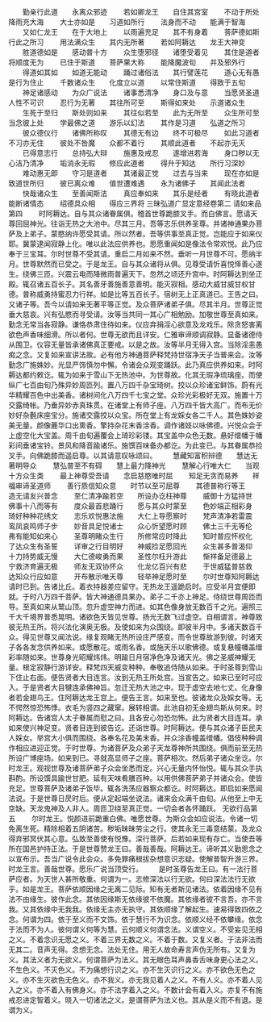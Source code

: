 <!-- { "loadSidebar": true } -->
　　勤亲行此道　　永离众邪迹
　　若如卿龙王　　自住其宫室
　　不动于所处　　降雨充大海
　　大士亦如是　　习道如所行
　　法身而不动　　能满于智海
　　又如仁龙王　　在于大地上
　　以雨遍充足　　其不有身着
　　菩萨德如斯　　行此之所习
　　用法满众生　　其内无所著
　　若如阿耨达　　龙王大神变
　　胜道德如是　　感动普十方
　　众生堕邪径　　诸堕受着见
　　其住是道者　　将顺度无为
　　已住于斯道　　菩萨果大称
　　能降魔波旬　　并及邪外行
　　得道如其如　　如道无能动
　　踊过诸俗法　　其行譬莲花
　　道心无有愚　　是行为住止
　　千数诸众生　　化度立以道
　　以常住斯道　　得致于五旬
　　神足诸感动　　为众广说法
　　诸事悉清净　　身口及与意
　　当愿贤圣道　　人性不可识
　　忍行为无著　　其往所可至
　　斯得如来处　　示道诸众生
　　生死于至归　　斯处则如来
　　其往似若至　　此为无所至
　　众生所可至　　当念彼上处
　　学最佛之道　　游乐以幻法
　　其作是习道　　弘道之所习
　　彼众德仪行　　诸佛所称叹
　　其德无有边　　终不可极尽
　　如此习道者　　不习亦无住
　　彼处不咎魔　　众都不着行
　　其顺此道者　　不起亦无灭
　　已得意志行　　总持弘大辩
　　施惠及戒忍　　遂增进若海
　　身口秽以无　　心洁乃清净
　　垢消永无瑕　　修应此道者
　　得升于知达　　所行习深妙
　　难动惠无即　　守习是道者
　　其诸最正觉　　过去与当来
　　现在亦如是　　致道世所归
　　彼已离众难　　值世遭难遇
　　永为诸佛子　　其闻此法者
　　快哉诸众生　　至善闻斯法
　　真应奉如来　　其乐是经者
　　有晓此道者　　能断诸情态
　　绍德具众相　　得应三界将
三昧弘道广显定意经卷第二
请如来品第四
　　时阿耨达。自与其众诸眷属俱。稽首世尊跪膝叉手。而白佛言。愿请天尊回屈神光。往诣无热之大池中。尽其三月。吾等志乐供养圣尊。并诸神通果办菩萨及上弟子。蒙愍纳许愿受其请。所以然者。吾等供事至真正觉。岂能应于如来仪耶。冀蒙逮闻寂静上化。唯以此法应供养也。思愿重闻如是像法令常欢悦。此乃应奉于三宝耳。尔时世尊不受其请。重启二月如来不然。垂听一月世尊不可。愿纳半月。世尊默然而已受之。于是龙王。自与其众诸将从俱。见尊受请忻喜悦怿善心遂生。绕佛三匝。兴震云电而降微雨普遍天下。忽然之顷还升宫中。时阿耨达到坐正殿。辄召诸五百长子。其名善牙善施善意善明。能灭寂相。感动大威甘威甘权甘德。普称威勇持蜜忍力行祥。如是比等五百长子。宿树无上正真道已。王告之曰。又诸子等。吾今以请如来无著平等正觉。及众菩萨诸弟子俱。尽其半月。世尊正觉垂大慈哀。兴有弘愍而寻受请。汝等当共同一其心广相勉励。加敬世尊至真如来。勤念无常当各寂静。谦恪恭肃住待如来。仪应弃捐淫心欲意及龙戏乐。除贪怒害离欲色声香味细滑。所以者何。世尊无欲而且详安。仁雅审谛顺调寂静。显备诸德侍从围卫。仪容无量皆承诸佛真正要戒。以是之故。汝等半月无得入宫。当除淫恚愚痴之念。又复如来宣讲法故。必有他方神通菩萨释梵持世宿净天子当普来会。汝等勤念广施姝妙。光显严饰慎勿中懈。令诸会众观变踊跃。此乃真应供养如来。时阿耨达都约敕讫。辄为如来于雪山下无热池中。为世尊故。化其无瑕净琉璃座。而使纵广七百由旬乃殊异妙周匝列。置八万四千杂宝琦树。挍以众珍诸宝鲜饰。蔚有光华精耀百色中出美香。诸树间化八万四千七宝之堂。众珍光彩极好无双。施置十万交露绮帐。乃垂异妙赤真珠贯。在诸堂上有师子座。八万四千皆大高广。而布无价妙好杂氎床座宝分。施诸交露挍以众宝。所在堂上有龙婇女各二千人。其色姝妙姿美无量。颜像蔍华口出熏香。擎持杂花末香涂香。调作诸妓以咏佛德。兴悦众会于上虚空化大宝盖。周千由旬遍覆会上琦珍彩镂。其宝盖中众色无数。悬好缯幡于幡彩间垂诸宝铃。景风和降音踰诸乐。施馔百味备办都讫。为此变已。与其眷属恭捡叉手。向佛跪膝而遥启尊。以其请意叹咏颂曰。
　　慧藏知富积辩德　　慧达无著明导众
　　慧弘普至不有碍　　慧上最力降神光
　　慧解心行唯大仁　　当观十方众生类
　　最上神尊受吾请　　念启慈愍唯时屈
　　知足无贪而易养　　祥福审谛圣道师
　　善行质信知众意　　时节以至可屈尊
　　其德普称行等王　　造无请友兴普念
　　至仁清净踰若空　　所设办讫枉神尊
　　威御十方猛持世　　佛事十八而等有
　　度众最首悲踊行　　愿与其众时蒙至
　　色妙端正相彩身　　琦好种种花绣文
　　志乐欢悦惠法施　　大仁上导愿察时
　　梵声清净若雷震　　鸾凤哀鸣师子步
　　妙音具足悦诸士　　众心忻望愿时顾
　　佛土三千无等伦　　弗有能知如来心
　　圣尊明睹众生行　　所修常应时降此
　　知时普应怀权化　　了达众生有圣誓
　　详审之行目明好　　神威捡足愿回光
　　众生甚多普渴仰　　十力持势威无慢
　　大仁德峻勇而果　　圣性尔枉升游此
　　惭祥备足德最上　　宁救济育遍无极
　　师友无双协怀众　　化龙亿百兴有悲
　　于世威猛普慈救　　达知众行应如意
　　开布散示唯天尊　　轻举神足愿时至
　　尔时世尊知阿耨达请时已到。告诸比丘。着衣持器差应留守。无热龙王遥跪启时。应受半月宜便即就。于时八万四千菩萨。皆大神通德具果办。弟子二千亦上神足。侍绕世尊周匝而导。至真如来从鹫山顶。忽升虚空神力而进。如其色像身放无数百千之光。遍照三千大千境界普悉晃明。诸欲色天皆见世尊。扬光无数飞过虚空。自相谓言。神尊致彼无热王所。将兴法化演奥无极。及使如来为众围绕。即彼半月中。多诸天数百千众。得见世尊又闻法说。缘复观睹无热所设庄严感变。而令世尊故游到彼。时诸天子各各发念供养如来。或愿散花。或雨名香。或施天乐以歌佛德。或复悬幢幡盖缯彩率随如来。世尊身光昭耀炜炜。明踰日月宿净色净及诸天光。佛之圣威神耀无量。根定寂静行游详安。释梵四天威变种种。奉敬追侍随从如来。于时圣尊到雪山下住止右面。便告贤者大目连言。汝到无热王所处宫。当宣告之。如来已至时可应入。于是贤者大目犍连承佛神旨。忽迁无热大池之中。现于虚空去地七丈。化身像者若金翅鸟王。住阿耨达龙王宫上。便告王言。如来至也。彼诸龙众及婇女等。无不愕然惊恐怖悸。衣毛为竖四之藏窜。展转相谓。此池自初无金翅鸟斯从何来。时阿耨达。告诸宫人太子眷属而慰之曰。且各安心勿恐勿怖。此为贤者大目连耳。承如来使兴神足变。贤者目连到彼告讫。还诣世尊。时阿耨达。便与其众诸子臣民夫人婇女。举宫大小俱而围绕。各奉名花及美末香。并众涂香幢盖缯幡。倡伎种种调作相应进迎正觉。于时世尊。为诸菩萨及众弟子天龙尊神所共围绕。俱而前至无热所设广博座场。如来到已。寻就高显师子之座。菩萨相次。然后弟子诸众坐讫。尔时龙王。观视世尊及诸菩萨弟子众会坐悉而定。兴心无量内怀怡悦。辄与其众手执斟酌。所设馔具踰世甘肥。延有天味肴膳百种。以用供佛菩萨弟子并诸众会。使皆充足。世尊菩萨及诸弟子饭毕。辄各洗荡应器察众都讫。时阿耨达。即启如来愿闻法说。于是世尊日昃时后。便从定起端坐说法。诸来会众满千由旬。从他至上中无空缺。天龙鬼神及人非人。周匝卫绕至真正觉。一切会者各怀踊跃。
无欲行品第五
　　尔时龙王。悦颜进前跪重白佛。唯愿世尊。为斯众会如应说法。令诸一切免离生死。精除相着五阴诸苦。秽垢昧昧劳尘之行。使其永无三毒意结蒙。及龙众得弃邪冥伏其心意。弘致至善使有悦豫。深行菩萨。后若如来现有存亡。当使吾等所在国邑护持正法。于是世尊赞龙王曰。善哉善哉。阿耨达王。谛听其义勤思念之以宣布示。吾当广说令此会众。多免罪痛根拔杂想意识志疑。使解普智升游三界。时龙王言。善哉世尊。愿乐广说当顶受行。
　　是时圣尊告龙王曰。有一法行菩萨应者。为天世人甚所敬重。何谓为一。志修深法以行无欲。何曰深法法行无欲乎。如是龙王。菩萨依顺因缘之无离二见际。知有无者斯见诸法。依着因缘不见有法不由缘生。彼作此念。其依因缘斯无依缘彼不依魔。其依缘者彼不言吾。亦不言我。又其依缘中无我我。依缘无主亦无执守。其依顺缘了解起生。速易得致四依之念。何谓为四。依于至义而不文饰。依于慧行不为识念。依顺义经不依攀缘。依念于法而不为人。彼何谓义何等为慧。云何顺义何谓念法。义谓空义。不受妄见无相之义。不着念识无愿之义。不着三界无数之义。不着于数。又复义者。于法非法而无其二。音声无得。念想无念。法处无住。用无人故命寿言声伪无所有。又复为义。其法义者为无欲义。何谓菩萨为法义。其无眼色耳声鼻香舌味身更心法之义。不生色义。不灭色义。不为痛想行识之义。亦不生灭识行之义。亦不欲色无色之义。亦不生灭欲色无色义。亦不我义。亦无我见着人之义。不有人义。亦不着人见入之义。亦不着入有佛身义。亦不法字着入之义。不数计会有着入义。亦复不有施戒忍进定智着义。晓入一切诸法之义。是谓菩萨为法义也。其从是义而不有退。是谓为义。
